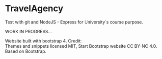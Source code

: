 # TravelAgency
Test with git and NodeJS - Express for University´s course purpose.

WORK IN PROGRESS...

Website built with bootstrap 4.
Credit:<br>
Themes and snippets licensed MIT, Start Bootstrap website CC BY-NC 4.0.
Based on Bootstrap.
